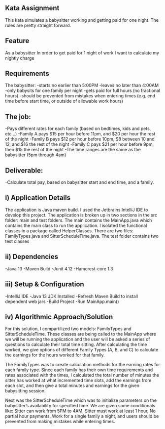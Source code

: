 Kata Assignment
-----
This kata simulates a babysitter working and getting paid for one night. The rules are pretty straight forward.

Feature
-----------
As a babysitter
In order to get paid for 1 night of work
I want to calculate my nightly charge

Requirements
--------
The babysitter:
-starts no earlier than 5:00PM
-leaves no later than 4:00AM
-only babysits for one family per night
-gets paid for full hours (no fractional hours)
-should be prevented from mistakes when entering times (e.g. end time before start time, or outside of allowable work hours)

The job:
------
-Pays different rates for each family (based on bedtimes, kids and pets, etc...)
-Family A pays $15 per hour before 11pm, and $20 per hour the rest of the night
-Family B pays $12 per hour before 10pm, $8 between 10 and 12, and $16 the rest of the night
-Family C pays $21 per hour before 9pm, then $15 the rest of the night
-The time ranges are the same as the babysitter (5pm through 4am)

Deliverable:
----
-Calculate total pay, based on babysitter start and end time, and a family.

i) Application Details 
-------
The application is Java maven build. I used the Jetbrains IntelliJ IDE to develop this project. The application is broken up in two sections in the src folder: main and test folders. The main contains the MainApp.java which contains the main class to run the application. I isolated the functional classes in a package called HelperClasses. There are two files: FamilyTypes.java and SitterScheduleTime.java. The test folder contains two test classes 

ii) Dependencies
------
-Java 13 
-Maven Build
-Junit 4.12
-Hamcrest-core 1.3

iii) Setup & Configuration 
-------
-IntelliJ IDE 
-Java 13 JDK Installed 
-Refresh Maven Build to install dependent web jars 
-Build Project
-Run MainApp.main()

iv) Algorithmic Approach/Solution
-----
For this solution, I compartilized two models: FamilyTypes and SitterScheduleTime. These classes are being called to the MainApp where we will be running the application and the user will be asked a series of questions to calculate their total time sitting. After calculating the time worked, we give options of different Family Types (A, B, and C) to calculate the earnings for the hours worked for that family. 

The FamilyTypes was to create calculation methods for the earning rates for each family type. Since each family has their own time requirements and rates associated with the times, I calculated the total number of minutes the sitter has worked at what incremented time slots, add the earnings from each slot, and then give a total minutes and earnings for the given babysitting session. 

Next was the SitterScheduleTime which was to initialize parameters on the babysitter’s availability for specified time. We are given some conditionals like: Sitter can work from 5PM to 4AM, Sitter must work at least 1 hour, No partial hour payments, Work for a single family a night, and users should be prevented from making mistakes while entering times.   

